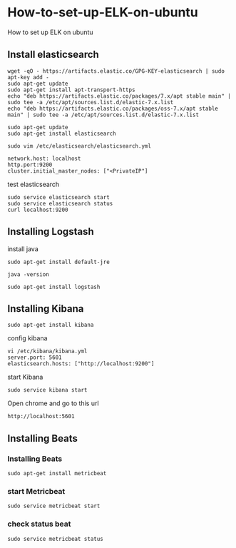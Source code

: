 # How-to-set-up-ELK-on-ubuntu
How to set up ELK on ubuntu


## Install elasticsearch 
```
wget -qO - https://artifacts.elastic.co/GPG-KEY-elasticsearch | sudo apt-key add -
sudo apt-get update 
sudo apt-get install apt-transport-https
echo "deb https://artifacts.elastic.co/packages/7.x/apt stable main" | sudo tee -a /etc/apt/sources.list.d/elastic-7.x.list
echo "deb https://artifacts.elastic.co/packages/oss-7.x/apt stable main" | sudo tee -a /etc/apt/sources.list.d/elastic-7.x.list
```

```
sudo apt-get update 
sudo apt-get install elasticsearch
```


```
sudo vim /etc/elasticsearch/elasticsearch.yml 

network.host: localhost 
http.port:9200
cluster.initial_master_nodes: ["<PrivateIP"]
```

test elasticsearch
```
sudo service elasticsearch start
sudo service elasticsearch status
curl localhost:9200
```

## Installing Logstash
install java
```
sudo apt-get install default-jre
```

```
java -version
```

```
sudo apt-get install logstash
```

## Installing Kibana
```
sudo apt-get install kibana
```

config kibana
```
vi /etc/kibana/kibana.yml
server.port: 5601 
elasticsearch.hosts: ["http://localhost:9200"]
```

start Kibana
```
sudo service kibana start
```

Open chrome and go to this url
```
http://localhost:5601
```


## Installing Beats
### Installing Beats
```
sudo apt-get install metricbeat
```

### start Metricbeat
```
sudo service metricbeat start
```

### check status beat
```
sudo service metricbeat status
```
